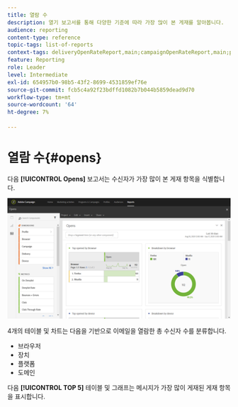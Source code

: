 ```yaml
---
title: 열람 수
description: 열기 보고서를 통해 다양한 기준에 따라 가장 많이 본 게재를 알아봅니다.
audience: reporting
content-type: reference
topic-tags: list-of-reports
context-tags: deliveryOpenRateReport,main;campaignOpenRateReport,main;programOpenRateReport,main
feature: Reporting
role: Leader
level: Intermediate
exl-id: 654957b0-98b5-43f2-8699-4531859ef76e
source-git-commit: fcb5c4a92f23bdffd1082b7b044b5859dead9d70
workflow-type: tm+mt
source-wordcount: '64'
ht-degree: 7%

---
```


# 열람 수{#opens}

다음 **[!UICONTROL Opens]** 보고서는 수신자가 가장 많이 본 게재 항목을 식별합니다.

![](assets/delivery_reports_opens.png)

4개의 테이블 및 차트는 다음을 기반으로 이메일을 열람한 총 수신자 수를 분류합니다.

* 브라우저
* 장치
* 플랫폼
* 도메인

다음 **[!UICONTROL TOP 5]** 테이블 및 그래프는 메시지가 가장 많이 게재된 게재 항목을 표시합니다.
